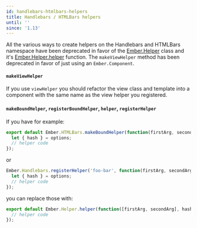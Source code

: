 ```yaml
---
id: handlebars-htmlbars-helpers
title: Handlebars / HTMLBars helpers
until: ''
since: '1.13'
---
```


All the various ways to create helpers on the Handlebars and HTMLBars namespace
have been deprecated in favor of the
[Ember.Helper](http://emberjs.com/api/classes/Ember.Helper.html) class and it's
[Ember.Helper.helper](http://emberjs.com/api/classes/Ember.Helper.html#method_helper)
function. The `makeViewHelper` method has been deprecated in favor of just using
an `Ember.Component`.

#### `makeViewHelper`

If you use `viewHelper` you should refactor the view class and template into
a component with the same name as the view helper you registered.

#### `makeBoundHelper`, `registerBoundHelper`, `helper`, `registerHelper`

If you have for example:

```javascript {data-filename=app/helpers/foo-bar.js}
export default Ember.HTMLBars.makeBoundHelper(function(firstArg, secondArg, options) {
  let { hash } = options;
  // helper code
});
```

or

```javascript
Ember.Handlebars.registerHelper('foo-bar', function(firstArg, secondArg, options) {
  let { hash } = options;
  // helper code
});
```

you can replace those with:

```javascript {data-filename=app/helpers/foo-bar.js}
export default Ember.Helper.helper(function([firstArg, secondArg], hash) {
  // helper code
});
```

